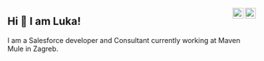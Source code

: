 <a href="https://www.linkedin.com/in/luka-mari%C4%87-94035814b/" target="_blank" rel="nofollow"><img align="right" alt="Luka's Linkdein" width="22px" src="https://cdn.jsdelivr.net/npm/simple-icons@v3/icons/linkedin.svg" /></a><a href="https://www.instagram.com/lukamar1c" target="_blank" rel="nofollow"><img align="right" alt="Luka's Insta" width="22px" src="https://cdn.jsdelivr.net/npm/simple-icons@v3/icons/instagram.svg" /></a>

## Hi 👋 I am Luka! 
I am a Salesforce developer and Consultant currently working at Maven Mule in Zagreb.
